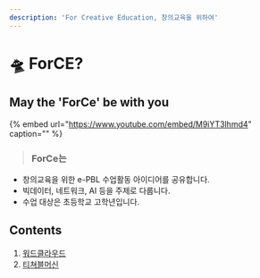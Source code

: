 ```yaml
---
description: 'For Creative Education, 창의교육을 위하여'
---
```


# 🛸 ForCE?

## May the 'ForCe' be with you

{% embed url="https://www.youtube.com/embed/M9iYT3lhmd4" caption="" %}

> ### ForCe는

* 창의교육을 위한 e-PBL 수업활동 아이디어를 공유합니다. 
* 빅데이터, 네트워크, AI 등을 주제로 다룹니다. 
* 수업 대상은 초등학교 고학년입니다. 

## Contents

1. [워드클라우드](protocol/idea1.md)
2. [티쳐블머신](protocol/case2.md)

